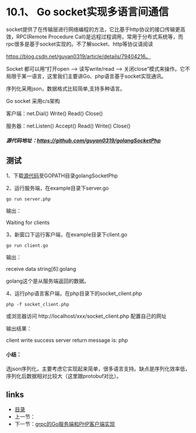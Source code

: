 # 10.1、 Go socket实现多语言间通信

socket提供了在传输层进行网络编程的方法，它比基于http协议的接口传输更高效，RPC(Remote Procedure Call)是远程过程调用，常用于分布式系统等，而rpc很多是基于socket实现的。不了解socket、http等协议请阅读

https://blog.csdn.net/guyan0319/article/details/79404216。

Socket 都可以用“打开open –> 读写write/read –> 关闭close”模式来操作。它不局限于某一语言，这里我们主要讲Go、php语言基于socket实现通讯。

序列化采用json，数据格式比较简单,支持多种语言。

Go socket 采用c/s架构

客户端：net.Dial() Write() Read() Close()

服务器：net.Listen() Accept() Read() Write() Close()

##### 源代码地址：https://github.com/guyan0319/golangSocketPhp

## 测试

1、下载[源代码](https://github.com/guyan0319/golangSocketPhp)至GOPATH目录golangSocketPhp

2、运行服务端，在example目录下server.go

```
go run server.php
```

输出：

Waiting for clients

3、新窗口下运行客户端，在example目录下client.go

```
go run client.go
```

输出：

receive data string[6]:golang

golang这个是从服务端返回的数据。



4、运行php语言客户端，在php目录下的socket_client.php

```
php -f socket_client.php
```

或浏览器访问 http://localhost/xxx/socket_client.php 配置自己的网址

输出结果：

client write success
server return message is:
php

#### 小结：

选json序列化，主要考虑它实现起来简单，很多语言支持。缺点是序列化效率低，序列化后数据相对比较大（这里跟protobuf对比）。

## links

- [目录](/zh/preface.md)
- 上一节：
- 下一节：[grpc的Go服务端和PHP客户端实现](/zh/10.2.md)

